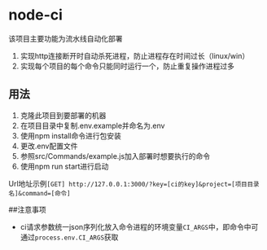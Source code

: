 # node-ci

<p>该项目主要功能为流水线自动化部署</p>

1. 实现http连接断开时自动杀死进程，防止进程存在时间过长（linux/win）
2. 实现每个项目的每个命令只能同时运行一个，防止重复操作进程过多

## 用法
1. 克隆此项目到要部署的机器
2. 在项目目录中复制.env.example并命名为.env
3. 使用npm install命令进行包安装
4. 更改.env配置文件
5. 参照src/Commands/example.js加入部署时想要执行的命令
6. 使用npm run start进行启动

Url地址示例````[GET] http://127.0.0.1:3000/?key=[ci的key]&project=[项目目录名]&command=[命令]````

##注意事项
+ ci请求参数统一json序列化放入命令进程的环境变量````CI_ARGS````中，即命令中可通过````process.env.CI_ARGS````获取